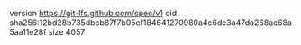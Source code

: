 version https://git-lfs.github.com/spec/v1
oid sha256:12bd28b735dbcb87f7b05ef184641270980a4c6dc3a47da268ac68a5aa11e28f
size 4057
